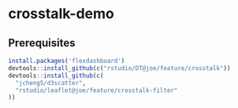 # crosstalk-demo

## Prerequisites

```r
install.packages('flexdashboard')
devtools::install_github(c("rstudio/DT@joe/feature/crosstalk"))
devtools::install_github(c(
  "jcheng5/d3scatter",
  "rstudio/leaflet@joe/feature/crosstalk-filter"
))
```
